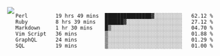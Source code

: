 

<a href="https://github.com/anuraghazra/github-readme-stats">
  <img align="left" src="https://github-readme-stats.vercel.app/api?username=kfly8&count_private=true&show_icons=true&theme=calm" />
</a>


<!--START_SECTION:waka-->

```text
Perl         19 hrs 49 mins  ███████████████▓░░░░░░░░░   62.12 %
Ruby         8 hrs 39 mins   ██████▓░░░░░░░░░░░░░░░░░░   27.12 %
Markdown     1 hr 30 mins    █▒░░░░░░░░░░░░░░░░░░░░░░░   04.70 %
Vim Script   36 mins         ▒░░░░░░░░░░░░░░░░░░░░░░░░   01.88 %
GraphQL      24 mins         ▒░░░░░░░░░░░░░░░░░░░░░░░░   01.29 %
SQL          19 mins         ▒░░░░░░░░░░░░░░░░░░░░░░░░   01.00 %
```

<!--END_SECTION:waka-->
